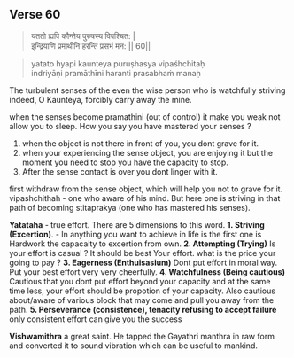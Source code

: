 ## Verse 60

> यततो ह्यपि कौन्तेय पुरुषस्य विपश्चित: |  
इन्द्रियाणि प्रमाथीनि हरन्ति प्रसभं मन: || 60||

>yatato hyapi kaunteya puruṣhasya vipaśhchitaḥ  
indriyāṇi pramāthīni haranti prasabhaṁ manaḥ

The turbulent senses of the even the wise person who is 
watchfully striving indeed, O Kaunteya, forcibly carry away the mine.  

when the senses become pramathini (out of control) it make you weak not allow you to sleep. How you say you have mastered your senses ? 
1. when the object is not there in front of you, you dont grave for it.
2. when your experiencing the sense object, you are enjoying it but the moment you need to stop you have the capacity to stop.
3. After the sense contact is over you dont linger with it.

first withdraw from the sense object, which will help you not to grave for it.  
vipashchithah - one who aware of his mind. But here one is striving in that path of becoming stitaprakya (one who has mastered his senses). 

**Yatataha** - true effort. There are 5 dimensions to this word. 
**1. Striving (Excertion)**. - In anything you want to achieve in life is the first one is Hardwork the capacaity to excertion from own. 
**2. Attempting (Trying)**  Is your effort is casual ? It should be best Your effort. what is the price your going to pay ? 
**3. Eagerness (Enthuisasium)** Dont put effort in moral way. Put your best effort very very cheerfully.
**4. Watchfulness (Being cautious)**  Cautious that you dont put effort beyond your capacity and at the same time less, your effort should be propotion of your capacity. Also cautious about/aware of various block that may come and pull you away from the path.
**5. Perseverance (consistence), tenacity refusing to accept failure**  only consistent effort can give you the success


**Vishwamithra** a great saint. He tapped the Gayathri manthra in raw form and converted it to sound vibration which can be useful to mankind. 




<!--stackedit_data:
eyJoaXN0b3J5IjpbLTE2MjEyNzMyODgsLTExNjA1MDE3MzAsMT
E2NTQzOTg5OCw3MjE3NDYzNjYsLTEyMzA2ODY4MTgsLTM2NjYw
NjA2NCwxMjc2MjY2OTgxLDQ2MDQ1NjkzNiwtMTg4Nzc0OTI4MS
wtMTIzMTAxNjIxN119
-->